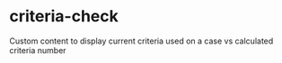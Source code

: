 # criteria-check
Custom content to display current criteria used on a case vs calculated criteria number
